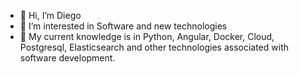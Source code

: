 - 👋 Hi, I’m Diego
- 👀 I’m interested in Software and new technologies
- 🌱 My current knowledge is in Python, Angular, Docker, Cloud, Postgresql, Elasticsearch and other technologies associated with software development.

<!---
DiegoGarroF/DiegoGarroF is a ✨ special ✨ repository because its `README.md` (this file) appears on your GitHub profile.
You can click the Preview link to take a look at your changes.
--->
